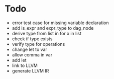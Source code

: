 # Todo
* error test case for missing variable declaration
* add is_expr and expr_type to dag_node
* derive type from list in for x in list
* check if type exists
* verify type for operations
* change let to var
* allow comma in var
* add let
* link to LLVM
* generate LLVM IR